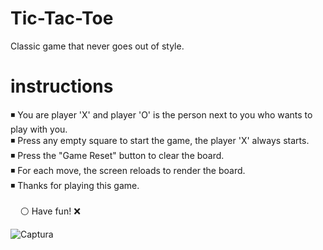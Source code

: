 # Tic-Tac-Toe
Classic game that never goes out of style.

# instructions

◾ You are player 'X' and player 'O' is the person next to you who wants to play with you.<br>
◾ Press any empty square to start the game, the player 'X' always starts.<br>
◾ Press the "Game Reset" button to clear the board.<br>
◾ For each move, the screen reloads to render the board. <br>
◾ Thanks for playing this game.<br>
<br>
&nbsp;&nbsp;&nbsp;&nbsp;⚪ Have fun! ❌

![Captura](https://github.com/jacobomk/Tic-Tac-Toe/assets/118301551/ba7a7b52-9bf1-4c0b-bdd2-73589a541811)
